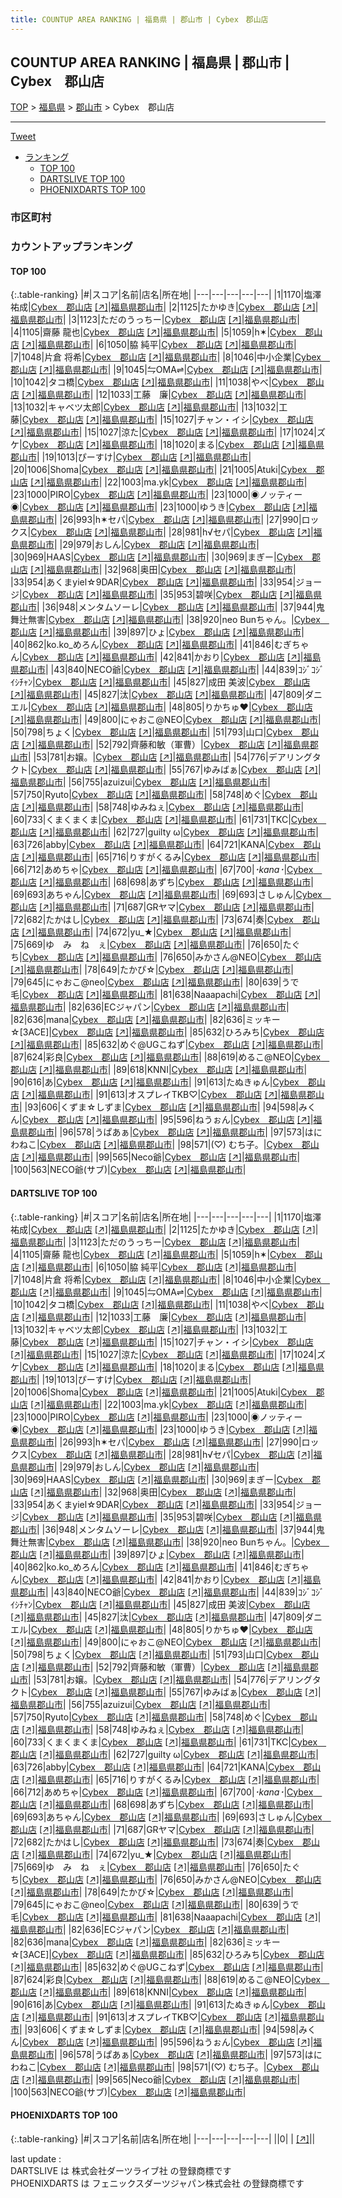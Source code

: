 ```yaml
---
title: COUNTUP AREA RANKING | 福島県 | 郡山市 | Cybex　郡山店
---
```

## COUNTUP AREA RANKING | 福島県 | 郡山市 | Cybex　郡山店

[TOP](/darts/rank/) > [福島県](/darts/rank/福島県/) > [郡山市](/darts/rank/福島県/郡山市/) > Cybex　郡山店

___

<a href="https://twitter.com/share?ref_src=twsrc%5Etfw" data-text="COUNTUP AREA RANKING | 福島県郡山市Cybex　郡山店" class="twitter-share-button" data-hashtags="DARTSLIVE,PHOENIXDARTS,darts,ダーツ" data-show-count="false">Tweet</a>

* [ランキング](#カウントアップランキング)
    * [TOP 100](#top-100)
    * [DARTSLIVE TOP 100](#dartslive-top-100)
    * [PHOENIXDARTS TOP 100](#phoenixdarts-top-100)

### 市区町村

<ul>

</ul>

### カウントアップランキング

#### TOP 100



{:.table-ranking}
|#|スコア|名前|店名|所在地|
|---|---|---|---|---|
|1|1170|<span class="rank-name-dl">塩澤 祐成</span>|<a href="/darts/rank/shops/a04d5d0caa6528dffec1ae84bb28bd87.html">Cybex　郡山店</a> <a href="https://search.dartslive.com/jp/shop/a04d5d0caa6528dffec1ae84bb28bd87">[↗]</a>|<a href="/darts/rank/福島県/郡山市">福島県郡山市</a>|
|2|1125|<span class="rank-name-dl">たかゆき</span>|<a href="/darts/rank/shops/a04d5d0caa6528dffec1ae84bb28bd87.html">Cybex　郡山店</a> <a href="https://search.dartslive.com/jp/shop/a04d5d0caa6528dffec1ae84bb28bd87">[↗]</a>|<a href="/darts/rank/福島県/郡山市">福島県郡山市</a>|
|3|1123|<span class="rank-name-dl">ただのうっちー</span>|<a href="/darts/rank/shops/a04d5d0caa6528dffec1ae84bb28bd87.html">Cybex　郡山店</a> <a href="https://search.dartslive.com/jp/shop/a04d5d0caa6528dffec1ae84bb28bd87">[↗]</a>|<a href="/darts/rank/福島県/郡山市">福島県郡山市</a>|
|4|1105|<span class="rank-name-dl">齋藤 龍也</span>|<a href="/darts/rank/shops/a04d5d0caa6528dffec1ae84bb28bd87.html">Cybex　郡山店</a> <a href="https://search.dartslive.com/jp/shop/a04d5d0caa6528dffec1ae84bb28bd87">[↗]</a>|<a href="/darts/rank/福島県/郡山市">福島県郡山市</a>|
|5|1059|<span class="rank-name-dl">h✶</span>|<a href="/darts/rank/shops/a04d5d0caa6528dffec1ae84bb28bd87.html">Cybex　郡山店</a> <a href="https://search.dartslive.com/jp/shop/a04d5d0caa6528dffec1ae84bb28bd87">[↗]</a>|<a href="/darts/rank/福島県/郡山市">福島県郡山市</a>|
|6|1050|<span class="rank-name-dl">脇 純平</span>|<a href="/darts/rank/shops/a04d5d0caa6528dffec1ae84bb28bd87.html">Cybex　郡山店</a> <a href="https://search.dartslive.com/jp/shop/a04d5d0caa6528dffec1ae84bb28bd87">[↗]</a>|<a href="/darts/rank/福島県/郡山市">福島県郡山市</a>|
|7|1048|<span class="rank-name-dl">片倉 将希</span>|<a href="/darts/rank/shops/a04d5d0caa6528dffec1ae84bb28bd87.html">Cybex　郡山店</a> <a href="https://search.dartslive.com/jp/shop/a04d5d0caa6528dffec1ae84bb28bd87">[↗]</a>|<a href="/darts/rank/福島県/郡山市">福島県郡山市</a>|
|8|1046|<span class="rank-name-dl">中小企業</span>|<a href="/darts/rank/shops/a04d5d0caa6528dffec1ae84bb28bd87.html">Cybex　郡山店</a> <a href="https://search.dartslive.com/jp/shop/a04d5d0caa6528dffec1ae84bb28bd87">[↗]</a>|<a href="/darts/rank/福島県/郡山市">福島県郡山市</a>|
|9|1045|<span class="rank-name-dl">⇋OMA⇌</span>|<a href="/darts/rank/shops/a04d5d0caa6528dffec1ae84bb28bd87.html">Cybex　郡山店</a> <a href="https://search.dartslive.com/jp/shop/a04d5d0caa6528dffec1ae84bb28bd87">[↗]</a>|<a href="/darts/rank/福島県/郡山市">福島県郡山市</a>|
|10|1042|<span class="rank-name-dl">タコ橋</span>|<a href="/darts/rank/shops/a04d5d0caa6528dffec1ae84bb28bd87.html">Cybex　郡山店</a> <a href="https://search.dartslive.com/jp/shop/a04d5d0caa6528dffec1ae84bb28bd87">[↗]</a>|<a href="/darts/rank/福島県/郡山市">福島県郡山市</a>|
|11|1038|<span class="rank-name-dl">やべ</span>|<a href="/darts/rank/shops/a04d5d0caa6528dffec1ae84bb28bd87.html">Cybex　郡山店</a> <a href="https://search.dartslive.com/jp/shop/a04d5d0caa6528dffec1ae84bb28bd87">[↗]</a>|<a href="/darts/rank/福島県/郡山市">福島県郡山市</a>|
|12|1033|<span class="rank-name-dl">工藤　廉</span>|<a href="/darts/rank/shops/a04d5d0caa6528dffec1ae84bb28bd87.html">Cybex　郡山店</a> <a href="https://search.dartslive.com/jp/shop/a04d5d0caa6528dffec1ae84bb28bd87">[↗]</a>|<a href="/darts/rank/福島県/郡山市">福島県郡山市</a>|
|13|1032|<span class="rank-name-dl">キャベツ太郎</span>|<a href="/darts/rank/shops/a04d5d0caa6528dffec1ae84bb28bd87.html">Cybex　郡山店</a> <a href="https://search.dartslive.com/jp/shop/a04d5d0caa6528dffec1ae84bb28bd87">[↗]</a>|<a href="/darts/rank/福島県/郡山市">福島県郡山市</a>|
|13|1032|<span class="rank-name-dl">工藤</span>|<a href="/darts/rank/shops/a04d5d0caa6528dffec1ae84bb28bd87.html">Cybex　郡山店</a> <a href="https://search.dartslive.com/jp/shop/a04d5d0caa6528dffec1ae84bb28bd87">[↗]</a>|<a href="/darts/rank/福島県/郡山市">福島県郡山市</a>|
|15|1027|<span class="rank-name-dl">チャン・イシ</span>|<a href="/darts/rank/shops/a04d5d0caa6528dffec1ae84bb28bd87.html">Cybex　郡山店</a> <a href="https://search.dartslive.com/jp/shop/a04d5d0caa6528dffec1ae84bb28bd87">[↗]</a>|<a href="/darts/rank/福島県/郡山市">福島県郡山市</a>|
|15|1027|<span class="rank-name-dl">涼た</span>|<a href="/darts/rank/shops/a04d5d0caa6528dffec1ae84bb28bd87.html">Cybex　郡山店</a> <a href="https://search.dartslive.com/jp/shop/a04d5d0caa6528dffec1ae84bb28bd87">[↗]</a>|<a href="/darts/rank/福島県/郡山市">福島県郡山市</a>|
|17|1024|<span class="rank-name-dl">ズケ</span>|<a href="/darts/rank/shops/a04d5d0caa6528dffec1ae84bb28bd87.html">Cybex　郡山店</a> <a href="https://search.dartslive.com/jp/shop/a04d5d0caa6528dffec1ae84bb28bd87">[↗]</a>|<a href="/darts/rank/福島県/郡山市">福島県郡山市</a>|
|18|1020|<span class="rank-name-dl">まる</span>|<a href="/darts/rank/shops/a04d5d0caa6528dffec1ae84bb28bd87.html">Cybex　郡山店</a> <a href="https://search.dartslive.com/jp/shop/a04d5d0caa6528dffec1ae84bb28bd87">[↗]</a>|<a href="/darts/rank/福島県/郡山市">福島県郡山市</a>|
|19|1013|<span class="rank-name-dl">ぴーすけ</span>|<a href="/darts/rank/shops/a04d5d0caa6528dffec1ae84bb28bd87.html">Cybex　郡山店</a> <a href="https://search.dartslive.com/jp/shop/a04d5d0caa6528dffec1ae84bb28bd87">[↗]</a>|<a href="/darts/rank/福島県/郡山市">福島県郡山市</a>|
|20|1006|<span class="rank-name-dl">Shoma</span>|<a href="/darts/rank/shops/a04d5d0caa6528dffec1ae84bb28bd87.html">Cybex　郡山店</a> <a href="https://search.dartslive.com/jp/shop/a04d5d0caa6528dffec1ae84bb28bd87">[↗]</a>|<a href="/darts/rank/福島県/郡山市">福島県郡山市</a>|
|21|1005|<span class="rank-name-dl">Atuki</span>|<a href="/darts/rank/shops/a04d5d0caa6528dffec1ae84bb28bd87.html">Cybex　郡山店</a> <a href="https://search.dartslive.com/jp/shop/a04d5d0caa6528dffec1ae84bb28bd87">[↗]</a>|<a href="/darts/rank/福島県/郡山市">福島県郡山市</a>|
|22|1003|<span class="rank-name-dl">ma.yk</span>|<a href="/darts/rank/shops/a04d5d0caa6528dffec1ae84bb28bd87.html">Cybex　郡山店</a> <a href="https://search.dartslive.com/jp/shop/a04d5d0caa6528dffec1ae84bb28bd87">[↗]</a>|<a href="/darts/rank/福島県/郡山市">福島県郡山市</a>|
|23|1000|<span class="rank-name-dl">PIRO</span>|<a href="/darts/rank/shops/a04d5d0caa6528dffec1ae84bb28bd87.html">Cybex　郡山店</a> <a href="https://search.dartslive.com/jp/shop/a04d5d0caa6528dffec1ae84bb28bd87">[↗]</a>|<a href="/darts/rank/福島県/郡山市">福島県郡山市</a>|
|23|1000|<span class="rank-name-dl">◉ノッティー ◉</span>|<a href="/darts/rank/shops/a04d5d0caa6528dffec1ae84bb28bd87.html">Cybex　郡山店</a> <a href="https://search.dartslive.com/jp/shop/a04d5d0caa6528dffec1ae84bb28bd87">[↗]</a>|<a href="/darts/rank/福島県/郡山市">福島県郡山市</a>|
|23|1000|<span class="rank-name-dl">ゆうき</span>|<a href="/darts/rank/shops/a04d5d0caa6528dffec1ae84bb28bd87.html">Cybex　郡山店</a> <a href="https://search.dartslive.com/jp/shop/a04d5d0caa6528dffec1ae84bb28bd87">[↗]</a>|<a href="/darts/rank/福島県/郡山市">福島県郡山市</a>|
|26|993|<span class="rank-name-dl">h✶セパ</span>|<a href="/darts/rank/shops/a04d5d0caa6528dffec1ae84bb28bd87.html">Cybex　郡山店</a> <a href="https://search.dartslive.com/jp/shop/a04d5d0caa6528dffec1ae84bb28bd87">[↗]</a>|<a href="/darts/rank/福島県/郡山市">福島県郡山市</a>|
|27|990|<span class="rank-name-dl">ロックス</span>|<a href="/darts/rank/shops/a04d5d0caa6528dffec1ae84bb28bd87.html">Cybex　郡山店</a> <a href="https://search.dartslive.com/jp/shop/a04d5d0caa6528dffec1ae84bb28bd87">[↗]</a>|<a href="/darts/rank/福島県/郡山市">福島県郡山市</a>|
|28|981|<span class="rank-name-dl">h√セパ</span>|<a href="/darts/rank/shops/a04d5d0caa6528dffec1ae84bb28bd87.html">Cybex　郡山店</a> <a href="https://search.dartslive.com/jp/shop/a04d5d0caa6528dffec1ae84bb28bd87">[↗]</a>|<a href="/darts/rank/福島県/郡山市">福島県郡山市</a>|
|29|979|<span class="rank-name-dl">おしん</span>|<a href="/darts/rank/shops/a04d5d0caa6528dffec1ae84bb28bd87.html">Cybex　郡山店</a> <a href="https://search.dartslive.com/jp/shop/a04d5d0caa6528dffec1ae84bb28bd87">[↗]</a>|<a href="/darts/rank/福島県/郡山市">福島県郡山市</a>|
|30|969|<span class="rank-name-dl">HAAS</span>|<a href="/darts/rank/shops/a04d5d0caa6528dffec1ae84bb28bd87.html">Cybex　郡山店</a> <a href="https://search.dartslive.com/jp/shop/a04d5d0caa6528dffec1ae84bb28bd87">[↗]</a>|<a href="/darts/rank/福島県/郡山市">福島県郡山市</a>|
|30|969|<span class="rank-name-dl">まぎー</span>|<a href="/darts/rank/shops/a04d5d0caa6528dffec1ae84bb28bd87.html">Cybex　郡山店</a> <a href="https://search.dartslive.com/jp/shop/a04d5d0caa6528dffec1ae84bb28bd87">[↗]</a>|<a href="/darts/rank/福島県/郡山市">福島県郡山市</a>|
|32|968|<span class="rank-name-dl">奥田</span>|<a href="/darts/rank/shops/a04d5d0caa6528dffec1ae84bb28bd87.html">Cybex　郡山店</a> <a href="https://search.dartslive.com/jp/shop/a04d5d0caa6528dffec1ae84bb28bd87">[↗]</a>|<a href="/darts/rank/福島県/郡山市">福島県郡山市</a>|
|33|954|<span class="rank-name-dl">あくまyiel☆9DAR</span>|<a href="/darts/rank/shops/a04d5d0caa6528dffec1ae84bb28bd87.html">Cybex　郡山店</a> <a href="https://search.dartslive.com/jp/shop/a04d5d0caa6528dffec1ae84bb28bd87">[↗]</a>|<a href="/darts/rank/福島県/郡山市">福島県郡山市</a>|
|33|954|<span class="rank-name-dl">ジョージ</span>|<a href="/darts/rank/shops/a04d5d0caa6528dffec1ae84bb28bd87.html">Cybex　郡山店</a> <a href="https://search.dartslive.com/jp/shop/a04d5d0caa6528dffec1ae84bb28bd87">[↗]</a>|<a href="/darts/rank/福島県/郡山市">福島県郡山市</a>|
|35|953|<span class="rank-name-dl">碧咲</span>|<a href="/darts/rank/shops/a04d5d0caa6528dffec1ae84bb28bd87.html">Cybex　郡山店</a> <a href="https://search.dartslive.com/jp/shop/a04d5d0caa6528dffec1ae84bb28bd87">[↗]</a>|<a href="/darts/rank/福島県/郡山市">福島県郡山市</a>|
|36|948|<span class="rank-name-dl">メンタムソーレ</span>|<a href="/darts/rank/shops/a04d5d0caa6528dffec1ae84bb28bd87.html">Cybex　郡山店</a> <a href="https://search.dartslive.com/jp/shop/a04d5d0caa6528dffec1ae84bb28bd87">[↗]</a>|<a href="/darts/rank/福島県/郡山市">福島県郡山市</a>|
|37|944|<span class="rank-name-dl">鬼舞辻無害</span>|<a href="/darts/rank/shops/a04d5d0caa6528dffec1ae84bb28bd87.html">Cybex　郡山店</a> <a href="https://search.dartslive.com/jp/shop/a04d5d0caa6528dffec1ae84bb28bd87">[↗]</a>|<a href="/darts/rank/福島県/郡山市">福島県郡山市</a>|
|38|920|<span class="rank-name-dl">neo Bunちゃん。</span>|<a href="/darts/rank/shops/a04d5d0caa6528dffec1ae84bb28bd87.html">Cybex　郡山店</a> <a href="https://search.dartslive.com/jp/shop/a04d5d0caa6528dffec1ae84bb28bd87">[↗]</a>|<a href="/darts/rank/福島県/郡山市">福島県郡山市</a>|
|39|897|<span class="rank-name-dl">ひょ</span>|<a href="/darts/rank/shops/a04d5d0caa6528dffec1ae84bb28bd87.html">Cybex　郡山店</a> <a href="https://search.dartslive.com/jp/shop/a04d5d0caa6528dffec1ae84bb28bd87">[↗]</a>|<a href="/darts/rank/福島県/郡山市">福島県郡山市</a>|
|40|862|<span class="rank-name-dl">ko.ko_めろん</span>|<a href="/darts/rank/shops/a04d5d0caa6528dffec1ae84bb28bd87.html">Cybex　郡山店</a> <a href="https://search.dartslive.com/jp/shop/a04d5d0caa6528dffec1ae84bb28bd87">[↗]</a>|<a href="/darts/rank/福島県/郡山市">福島県郡山市</a>|
|41|846|<span class="rank-name-dl">むぎちゃん</span>|<a href="/darts/rank/shops/a04d5d0caa6528dffec1ae84bb28bd87.html">Cybex　郡山店</a> <a href="https://search.dartslive.com/jp/shop/a04d5d0caa6528dffec1ae84bb28bd87">[↗]</a>|<a href="/darts/rank/福島県/郡山市">福島県郡山市</a>|
|42|841|<span class="rank-name-dl">かおり</span>|<a href="/darts/rank/shops/a04d5d0caa6528dffec1ae84bb28bd87.html">Cybex　郡山店</a> <a href="https://search.dartslive.com/jp/shop/a04d5d0caa6528dffec1ae84bb28bd87">[↗]</a>|<a href="/darts/rank/福島県/郡山市">福島県郡山市</a>|
|43|840|<span class="rank-name-dl">NECO爺</span>|<a href="/darts/rank/shops/a04d5d0caa6528dffec1ae84bb28bd87.html">Cybex　郡山店</a> <a href="https://search.dartslive.com/jp/shop/a04d5d0caa6528dffec1ae84bb28bd87">[↗]</a>|<a href="/darts/rank/福島県/郡山市">福島県郡山市</a>|
|44|839|<span class="rank-name-dl">ｺｼﾞｺｼﾞｲｼﾁｬﾝ</span>|<a href="/darts/rank/shops/a04d5d0caa6528dffec1ae84bb28bd87.html">Cybex　郡山店</a> <a href="https://search.dartslive.com/jp/shop/a04d5d0caa6528dffec1ae84bb28bd87">[↗]</a>|<a href="/darts/rank/福島県/郡山市">福島県郡山市</a>|
|45|827|<span class="rank-name-dl">成田 美波</span>|<a href="/darts/rank/shops/a04d5d0caa6528dffec1ae84bb28bd87.html">Cybex　郡山店</a> <a href="https://search.dartslive.com/jp/shop/a04d5d0caa6528dffec1ae84bb28bd87">[↗]</a>|<a href="/darts/rank/福島県/郡山市">福島県郡山市</a>|
|45|827|<span class="rank-name-dl">汰</span>|<a href="/darts/rank/shops/a04d5d0caa6528dffec1ae84bb28bd87.html">Cybex　郡山店</a> <a href="https://search.dartslive.com/jp/shop/a04d5d0caa6528dffec1ae84bb28bd87">[↗]</a>|<a href="/darts/rank/福島県/郡山市">福島県郡山市</a>|
|47|809|<span class="rank-name-dl">ダニエル</span>|<a href="/darts/rank/shops/a04d5d0caa6528dffec1ae84bb28bd87.html">Cybex　郡山店</a> <a href="https://search.dartslive.com/jp/shop/a04d5d0caa6528dffec1ae84bb28bd87">[↗]</a>|<a href="/darts/rank/福島県/郡山市">福島県郡山市</a>|
|48|805|<span class="rank-name-dl">りかちゅ❤︎</span>|<a href="/darts/rank/shops/a04d5d0caa6528dffec1ae84bb28bd87.html">Cybex　郡山店</a> <a href="https://search.dartslive.com/jp/shop/a04d5d0caa6528dffec1ae84bb28bd87">[↗]</a>|<a href="/darts/rank/福島県/郡山市">福島県郡山市</a>|
|49|800|<span class="rank-name-dl">にゃおこ@NEO</span>|<a href="/darts/rank/shops/a04d5d0caa6528dffec1ae84bb28bd87.html">Cybex　郡山店</a> <a href="https://search.dartslive.com/jp/shop/a04d5d0caa6528dffec1ae84bb28bd87">[↗]</a>|<a href="/darts/rank/福島県/郡山市">福島県郡山市</a>|
|50|798|<span class="rank-name-dl">ちょく</span>|<a href="/darts/rank/shops/a04d5d0caa6528dffec1ae84bb28bd87.html">Cybex　郡山店</a> <a href="https://search.dartslive.com/jp/shop/a04d5d0caa6528dffec1ae84bb28bd87">[↗]</a>|<a href="/darts/rank/福島県/郡山市">福島県郡山市</a>|
|51|793|<span class="rank-name-dl">山口</span>|<a href="/darts/rank/shops/a04d5d0caa6528dffec1ae84bb28bd87.html">Cybex　郡山店</a> <a href="https://search.dartslive.com/jp/shop/a04d5d0caa6528dffec1ae84bb28bd87">[↗]</a>|<a href="/darts/rank/福島県/郡山市">福島県郡山市</a>|
|52|792|<span class="rank-name-dl">齊藤和敏（軍曹）</span>|<a href="/darts/rank/shops/a04d5d0caa6528dffec1ae84bb28bd87.html">Cybex　郡山店</a> <a href="https://search.dartslive.com/jp/shop/a04d5d0caa6528dffec1ae84bb28bd87">[↗]</a>|<a href="/darts/rank/福島県/郡山市">福島県郡山市</a>|
|53|781|<span class="rank-name-dl">お嬢。</span>|<a href="/darts/rank/shops/a04d5d0caa6528dffec1ae84bb28bd87.html">Cybex　郡山店</a> <a href="https://search.dartslive.com/jp/shop/a04d5d0caa6528dffec1ae84bb28bd87">[↗]</a>|<a href="/darts/rank/福島県/郡山市">福島県郡山市</a>|
|54|776|<span class="rank-name-dl">デアリングタクト</span>|<a href="/darts/rank/shops/a04d5d0caa6528dffec1ae84bb28bd87.html">Cybex　郡山店</a> <a href="https://search.dartslive.com/jp/shop/a04d5d0caa6528dffec1ae84bb28bd87">[↗]</a>|<a href="/darts/rank/福島県/郡山市">福島県郡山市</a>|
|55|767|<span class="rank-name-dl">ゆみばぁ</span>|<a href="/darts/rank/shops/a04d5d0caa6528dffec1ae84bb28bd87.html">Cybex　郡山店</a> <a href="https://search.dartslive.com/jp/shop/a04d5d0caa6528dffec1ae84bb28bd87">[↗]</a>|<a href="/darts/rank/福島県/郡山市">福島県郡山市</a>|
|56|755|<span class="rank-name-dl">azuizui</span>|<a href="/darts/rank/shops/a04d5d0caa6528dffec1ae84bb28bd87.html">Cybex　郡山店</a> <a href="https://search.dartslive.com/jp/shop/a04d5d0caa6528dffec1ae84bb28bd87">[↗]</a>|<a href="/darts/rank/福島県/郡山市">福島県郡山市</a>|
|57|750|<span class="rank-name-dl">Ryuto</span>|<a href="/darts/rank/shops/a04d5d0caa6528dffec1ae84bb28bd87.html">Cybex　郡山店</a> <a href="https://search.dartslive.com/jp/shop/a04d5d0caa6528dffec1ae84bb28bd87">[↗]</a>|<a href="/darts/rank/福島県/郡山市">福島県郡山市</a>|
|58|748|<span class="rank-name-dl">めぐ</span>|<a href="/darts/rank/shops/a04d5d0caa6528dffec1ae84bb28bd87.html">Cybex　郡山店</a> <a href="https://search.dartslive.com/jp/shop/a04d5d0caa6528dffec1ae84bb28bd87">[↗]</a>|<a href="/darts/rank/福島県/郡山市">福島県郡山市</a>|
|58|748|<span class="rank-name-dl">ゆみねぇ</span>|<a href="/darts/rank/shops/a04d5d0caa6528dffec1ae84bb28bd87.html">Cybex　郡山店</a> <a href="https://search.dartslive.com/jp/shop/a04d5d0caa6528dffec1ae84bb28bd87">[↗]</a>|<a href="/darts/rank/福島県/郡山市">福島県郡山市</a>|
|60|733|<span class="rank-name-dl">くまくまくま</span>|<a href="/darts/rank/shops/a04d5d0caa6528dffec1ae84bb28bd87.html">Cybex　郡山店</a> <a href="https://search.dartslive.com/jp/shop/a04d5d0caa6528dffec1ae84bb28bd87">[↗]</a>|<a href="/darts/rank/福島県/郡山市">福島県郡山市</a>|
|61|731|<span class="rank-name-dl">TKC</span>|<a href="/darts/rank/shops/a04d5d0caa6528dffec1ae84bb28bd87.html">Cybex　郡山店</a> <a href="https://search.dartslive.com/jp/shop/a04d5d0caa6528dffec1ae84bb28bd87">[↗]</a>|<a href="/darts/rank/福島県/郡山市">福島県郡山市</a>|
|62|727|<span class="rank-name-dl">guilty ω</span>|<a href="/darts/rank/shops/a04d5d0caa6528dffec1ae84bb28bd87.html">Cybex　郡山店</a> <a href="https://search.dartslive.com/jp/shop/a04d5d0caa6528dffec1ae84bb28bd87">[↗]</a>|<a href="/darts/rank/福島県/郡山市">福島県郡山市</a>|
|63|726|<span class="rank-name-dl">abby</span>|<a href="/darts/rank/shops/a04d5d0caa6528dffec1ae84bb28bd87.html">Cybex　郡山店</a> <a href="https://search.dartslive.com/jp/shop/a04d5d0caa6528dffec1ae84bb28bd87">[↗]</a>|<a href="/darts/rank/福島県/郡山市">福島県郡山市</a>|
|64|721|<span class="rank-name-dl">KANA</span>|<a href="/darts/rank/shops/a04d5d0caa6528dffec1ae84bb28bd87.html">Cybex　郡山店</a> <a href="https://search.dartslive.com/jp/shop/a04d5d0caa6528dffec1ae84bb28bd87">[↗]</a>|<a href="/darts/rank/福島県/郡山市">福島県郡山市</a>|
|65|716|<span class="rank-name-dl">りすがくるみ</span>|<a href="/darts/rank/shops/a04d5d0caa6528dffec1ae84bb28bd87.html">Cybex　郡山店</a> <a href="https://search.dartslive.com/jp/shop/a04d5d0caa6528dffec1ae84bb28bd87">[↗]</a>|<a href="/darts/rank/福島県/郡山市">福島県郡山市</a>|
|66|712|<span class="rank-name-dl">あめちゃ</span>|<a href="/darts/rank/shops/a04d5d0caa6528dffec1ae84bb28bd87.html">Cybex　郡山店</a> <a href="https://search.dartslive.com/jp/shop/a04d5d0caa6528dffec1ae84bb28bd87">[↗]</a>|<a href="/darts/rank/福島県/郡山市">福島県郡山市</a>|
|67|700|<span class="rank-name-dl">*･kana･*</span>|<a href="/darts/rank/shops/a04d5d0caa6528dffec1ae84bb28bd87.html">Cybex　郡山店</a> <a href="https://search.dartslive.com/jp/shop/a04d5d0caa6528dffec1ae84bb28bd87">[↗]</a>|<a href="/darts/rank/福島県/郡山市">福島県郡山市</a>|
|68|698|<span class="rank-name-dl">あずち</span>|<a href="/darts/rank/shops/a04d5d0caa6528dffec1ae84bb28bd87.html">Cybex　郡山店</a> <a href="https://search.dartslive.com/jp/shop/a04d5d0caa6528dffec1ae84bb28bd87">[↗]</a>|<a href="/darts/rank/福島県/郡山市">福島県郡山市</a>|
|69|693|<span class="rank-name-dl">あちゃん</span>|<a href="/darts/rank/shops/a04d5d0caa6528dffec1ae84bb28bd87.html">Cybex　郡山店</a> <a href="https://search.dartslive.com/jp/shop/a04d5d0caa6528dffec1ae84bb28bd87">[↗]</a>|<a href="/darts/rank/福島県/郡山市">福島県郡山市</a>|
|69|693|<span class="rank-name-dl">さしゅん</span>|<a href="/darts/rank/shops/a04d5d0caa6528dffec1ae84bb28bd87.html">Cybex　郡山店</a> <a href="https://search.dartslive.com/jp/shop/a04d5d0caa6528dffec1ae84bb28bd87">[↗]</a>|<a href="/darts/rank/福島県/郡山市">福島県郡山市</a>|
|71|687|<span class="rank-name-dl">GRヤマ</span>|<a href="/darts/rank/shops/a04d5d0caa6528dffec1ae84bb28bd87.html">Cybex　郡山店</a> <a href="https://search.dartslive.com/jp/shop/a04d5d0caa6528dffec1ae84bb28bd87">[↗]</a>|<a href="/darts/rank/福島県/郡山市">福島県郡山市</a>|
|72|682|<span class="rank-name-dl">たかはし</span>|<a href="/darts/rank/shops/a04d5d0caa6528dffec1ae84bb28bd87.html">Cybex　郡山店</a> <a href="https://search.dartslive.com/jp/shop/a04d5d0caa6528dffec1ae84bb28bd87">[↗]</a>|<a href="/darts/rank/福島県/郡山市">福島県郡山市</a>|
|73|674|<span class="rank-name-dl">奏</span>|<a href="/darts/rank/shops/a04d5d0caa6528dffec1ae84bb28bd87.html">Cybex　郡山店</a> <a href="https://search.dartslive.com/jp/shop/a04d5d0caa6528dffec1ae84bb28bd87">[↗]</a>|<a href="/darts/rank/福島県/郡山市">福島県郡山市</a>|
|74|672|<span class="rank-name-dl">yu_★</span>|<a href="/darts/rank/shops/a04d5d0caa6528dffec1ae84bb28bd87.html">Cybex　郡山店</a> <a href="https://search.dartslive.com/jp/shop/a04d5d0caa6528dffec1ae84bb28bd87">[↗]</a>|<a href="/darts/rank/福島県/郡山市">福島県郡山市</a>|
|75|669|<span class="rank-name-dl">ゆ　み　ね　ぇ</span>|<a href="/darts/rank/shops/a04d5d0caa6528dffec1ae84bb28bd87.html">Cybex　郡山店</a> <a href="https://search.dartslive.com/jp/shop/a04d5d0caa6528dffec1ae84bb28bd87">[↗]</a>|<a href="/darts/rank/福島県/郡山市">福島県郡山市</a>|
|76|650|<span class="rank-name-dl">たぐち</span>|<a href="/darts/rank/shops/a04d5d0caa6528dffec1ae84bb28bd87.html">Cybex　郡山店</a> <a href="https://search.dartslive.com/jp/shop/a04d5d0caa6528dffec1ae84bb28bd87">[↗]</a>|<a href="/darts/rank/福島県/郡山市">福島県郡山市</a>|
|76|650|<span class="rank-name-dl">みかさん@NEO</span>|<a href="/darts/rank/shops/a04d5d0caa6528dffec1ae84bb28bd87.html">Cybex　郡山店</a> <a href="https://search.dartslive.com/jp/shop/a04d5d0caa6528dffec1ae84bb28bd87">[↗]</a>|<a href="/darts/rank/福島県/郡山市">福島県郡山市</a>|
|78|649|<span class="rank-name-dl">たかぴ☆</span>|<a href="/darts/rank/shops/a04d5d0caa6528dffec1ae84bb28bd87.html">Cybex　郡山店</a> <a href="https://search.dartslive.com/jp/shop/a04d5d0caa6528dffec1ae84bb28bd87">[↗]</a>|<a href="/darts/rank/福島県/郡山市">福島県郡山市</a>|
|79|645|<span class="rank-name-dl">にゃおこ@neo</span>|<a href="/darts/rank/shops/a04d5d0caa6528dffec1ae84bb28bd87.html">Cybex　郡山店</a> <a href="https://search.dartslive.com/jp/shop/a04d5d0caa6528dffec1ae84bb28bd87">[↗]</a>|<a href="/darts/rank/福島県/郡山市">福島県郡山市</a>|
|80|639|<span class="rank-name-dl">うで毛</span>|<a href="/darts/rank/shops/a04d5d0caa6528dffec1ae84bb28bd87.html">Cybex　郡山店</a> <a href="https://search.dartslive.com/jp/shop/a04d5d0caa6528dffec1ae84bb28bd87">[↗]</a>|<a href="/darts/rank/福島県/郡山市">福島県郡山市</a>|
|81|638|<span class="rank-name-dl">Naaapachi</span>|<a href="/darts/rank/shops/a04d5d0caa6528dffec1ae84bb28bd87.html">Cybex　郡山店</a> <a href="https://search.dartslive.com/jp/shop/a04d5d0caa6528dffec1ae84bb28bd87">[↗]</a>|<a href="/darts/rank/福島県/郡山市">福島県郡山市</a>|
|82|636|<span class="rank-name-dl">ECジャパン</span>|<a href="/darts/rank/shops/a04d5d0caa6528dffec1ae84bb28bd87.html">Cybex　郡山店</a> <a href="https://search.dartslive.com/jp/shop/a04d5d0caa6528dffec1ae84bb28bd87">[↗]</a>|<a href="/darts/rank/福島県/郡山市">福島県郡山市</a>|
|82|636|<span class="rank-name-dl">mana</span>|<a href="/darts/rank/shops/a04d5d0caa6528dffec1ae84bb28bd87.html">Cybex　郡山店</a> <a href="https://search.dartslive.com/jp/shop/a04d5d0caa6528dffec1ae84bb28bd87">[↗]</a>|<a href="/darts/rank/福島県/郡山市">福島県郡山市</a>|
|82|636|<span class="rank-name-dl">ミッキー☆[3ACE]</span>|<a href="/darts/rank/shops/a04d5d0caa6528dffec1ae84bb28bd87.html">Cybex　郡山店</a> <a href="https://search.dartslive.com/jp/shop/a04d5d0caa6528dffec1ae84bb28bd87">[↗]</a>|<a href="/darts/rank/福島県/郡山市">福島県郡山市</a>|
|85|632|<span class="rank-name-dl">ひろみち</span>|<a href="/darts/rank/shops/a04d5d0caa6528dffec1ae84bb28bd87.html">Cybex　郡山店</a> <a href="https://search.dartslive.com/jp/shop/a04d5d0caa6528dffec1ae84bb28bd87">[↗]</a>|<a href="/darts/rank/福島県/郡山市">福島県郡山市</a>|
|85|632|<span class="rank-name-dl">めぐ@UGこねず</span>|<a href="/darts/rank/shops/a04d5d0caa6528dffec1ae84bb28bd87.html">Cybex　郡山店</a> <a href="https://search.dartslive.com/jp/shop/a04d5d0caa6528dffec1ae84bb28bd87">[↗]</a>|<a href="/darts/rank/福島県/郡山市">福島県郡山市</a>|
|87|624|<span class="rank-name-dl">彩良</span>|<a href="/darts/rank/shops/a04d5d0caa6528dffec1ae84bb28bd87.html">Cybex　郡山店</a> <a href="https://search.dartslive.com/jp/shop/a04d5d0caa6528dffec1ae84bb28bd87">[↗]</a>|<a href="/darts/rank/福島県/郡山市">福島県郡山市</a>|
|88|619|<span class="rank-name-dl">めるこ@NEO</span>|<a href="/darts/rank/shops/a04d5d0caa6528dffec1ae84bb28bd87.html">Cybex　郡山店</a> <a href="https://search.dartslive.com/jp/shop/a04d5d0caa6528dffec1ae84bb28bd87">[↗]</a>|<a href="/darts/rank/福島県/郡山市">福島県郡山市</a>|
|89|618|<span class="rank-name-dl">KNNI</span>|<a href="/darts/rank/shops/a04d5d0caa6528dffec1ae84bb28bd87.html">Cybex　郡山店</a> <a href="https://search.dartslive.com/jp/shop/a04d5d0caa6528dffec1ae84bb28bd87">[↗]</a>|<a href="/darts/rank/福島県/郡山市">福島県郡山市</a>|
|90|616|<span class="rank-name-dl">あ</span>|<a href="/darts/rank/shops/a04d5d0caa6528dffec1ae84bb28bd87.html">Cybex　郡山店</a> <a href="https://search.dartslive.com/jp/shop/a04d5d0caa6528dffec1ae84bb28bd87">[↗]</a>|<a href="/darts/rank/福島県/郡山市">福島県郡山市</a>|
|91|613|<span class="rank-name-dl">たぬきゅん</span>|<a href="/darts/rank/shops/a04d5d0caa6528dffec1ae84bb28bd87.html">Cybex　郡山店</a> <a href="https://search.dartslive.com/jp/shop/a04d5d0caa6528dffec1ae84bb28bd87">[↗]</a>|<a href="/darts/rank/福島県/郡山市">福島県郡山市</a>|
|91|613|<span class="rank-name-dl">オスプレイTKB♡</span>|<a href="/darts/rank/shops/a04d5d0caa6528dffec1ae84bb28bd87.html">Cybex　郡山店</a> <a href="https://search.dartslive.com/jp/shop/a04d5d0caa6528dffec1ae84bb28bd87">[↗]</a>|<a href="/darts/rank/福島県/郡山市">福島県郡山市</a>|
|93|606|<span class="rank-name-dl">くずま☆しずま</span>|<a href="/darts/rank/shops/a04d5d0caa6528dffec1ae84bb28bd87.html">Cybex　郡山店</a> <a href="https://search.dartslive.com/jp/shop/a04d5d0caa6528dffec1ae84bb28bd87">[↗]</a>|<a href="/darts/rank/福島県/郡山市">福島県郡山市</a>|
|94|598|<span class="rank-name-dl">みくん</span>|<a href="/darts/rank/shops/a04d5d0caa6528dffec1ae84bb28bd87.html">Cybex　郡山店</a> <a href="https://search.dartslive.com/jp/shop/a04d5d0caa6528dffec1ae84bb28bd87">[↗]</a>|<a href="/darts/rank/福島県/郡山市">福島県郡山市</a>|
|95|596|<span class="rank-name-dl">ねうぉん</span>|<a href="/darts/rank/shops/a04d5d0caa6528dffec1ae84bb28bd87.html">Cybex　郡山店</a> <a href="https://search.dartslive.com/jp/shop/a04d5d0caa6528dffec1ae84bb28bd87">[↗]</a>|<a href="/darts/rank/福島県/郡山市">福島県郡山市</a>|
|96|578|<span class="rank-name-dl">うぱあぁ</span>|<a href="/darts/rank/shops/a04d5d0caa6528dffec1ae84bb28bd87.html">Cybex　郡山店</a> <a href="https://search.dartslive.com/jp/shop/a04d5d0caa6528dffec1ae84bb28bd87">[↗]</a>|<a href="/darts/rank/福島県/郡山市">福島県郡山市</a>|
|97|573|<span class="rank-name-dl">はにわねこ</span>|<a href="/darts/rank/shops/a04d5d0caa6528dffec1ae84bb28bd87.html">Cybex　郡山店</a> <a href="https://search.dartslive.com/jp/shop/a04d5d0caa6528dffec1ae84bb28bd87">[↗]</a>|<a href="/darts/rank/福島県/郡山市">福島県郡山市</a>|
|98|571|<span class="rank-name-dl">(♡) むち子。</span>|<a href="/darts/rank/shops/a04d5d0caa6528dffec1ae84bb28bd87.html">Cybex　郡山店</a> <a href="https://search.dartslive.com/jp/shop/a04d5d0caa6528dffec1ae84bb28bd87">[↗]</a>|<a href="/darts/rank/福島県/郡山市">福島県郡山市</a>|
|99|565|<span class="rank-name-dl">Neco爺</span>|<a href="/darts/rank/shops/a04d5d0caa6528dffec1ae84bb28bd87.html">Cybex　郡山店</a> <a href="https://search.dartslive.com/jp/shop/a04d5d0caa6528dffec1ae84bb28bd87">[↗]</a>|<a href="/darts/rank/福島県/郡山市">福島県郡山市</a>|
|100|563|<span class="rank-name-dl">NECO爺(サブ)</span>|<a href="/darts/rank/shops/a04d5d0caa6528dffec1ae84bb28bd87.html">Cybex　郡山店</a> <a href="https://search.dartslive.com/jp/shop/a04d5d0caa6528dffec1ae84bb28bd87">[↗]</a>|<a href="/darts/rank/福島県/郡山市">福島県郡山市</a>|


#### DARTSLIVE TOP 100



{:.table-ranking}
|#|スコア|名前|店名|所在地|
|---|---|---|---|---|
|1|1170|<span class="rank-name-dl">塩澤 祐成</span>|<a href="/darts/rank/shops/a04d5d0caa6528dffec1ae84bb28bd87.html">Cybex　郡山店</a> <a href="https://search.dartslive.com/jp/shop/a04d5d0caa6528dffec1ae84bb28bd87">[↗]</a>|<a href="/darts/rank/福島県/郡山市">福島県郡山市</a>|
|2|1125|<span class="rank-name-dl">たかゆき</span>|<a href="/darts/rank/shops/a04d5d0caa6528dffec1ae84bb28bd87.html">Cybex　郡山店</a> <a href="https://search.dartslive.com/jp/shop/a04d5d0caa6528dffec1ae84bb28bd87">[↗]</a>|<a href="/darts/rank/福島県/郡山市">福島県郡山市</a>|
|3|1123|<span class="rank-name-dl">ただのうっちー</span>|<a href="/darts/rank/shops/a04d5d0caa6528dffec1ae84bb28bd87.html">Cybex　郡山店</a> <a href="https://search.dartslive.com/jp/shop/a04d5d0caa6528dffec1ae84bb28bd87">[↗]</a>|<a href="/darts/rank/福島県/郡山市">福島県郡山市</a>|
|4|1105|<span class="rank-name-dl">齋藤 龍也</span>|<a href="/darts/rank/shops/a04d5d0caa6528dffec1ae84bb28bd87.html">Cybex　郡山店</a> <a href="https://search.dartslive.com/jp/shop/a04d5d0caa6528dffec1ae84bb28bd87">[↗]</a>|<a href="/darts/rank/福島県/郡山市">福島県郡山市</a>|
|5|1059|<span class="rank-name-dl">h✶</span>|<a href="/darts/rank/shops/a04d5d0caa6528dffec1ae84bb28bd87.html">Cybex　郡山店</a> <a href="https://search.dartslive.com/jp/shop/a04d5d0caa6528dffec1ae84bb28bd87">[↗]</a>|<a href="/darts/rank/福島県/郡山市">福島県郡山市</a>|
|6|1050|<span class="rank-name-dl">脇 純平</span>|<a href="/darts/rank/shops/a04d5d0caa6528dffec1ae84bb28bd87.html">Cybex　郡山店</a> <a href="https://search.dartslive.com/jp/shop/a04d5d0caa6528dffec1ae84bb28bd87">[↗]</a>|<a href="/darts/rank/福島県/郡山市">福島県郡山市</a>|
|7|1048|<span class="rank-name-dl">片倉 将希</span>|<a href="/darts/rank/shops/a04d5d0caa6528dffec1ae84bb28bd87.html">Cybex　郡山店</a> <a href="https://search.dartslive.com/jp/shop/a04d5d0caa6528dffec1ae84bb28bd87">[↗]</a>|<a href="/darts/rank/福島県/郡山市">福島県郡山市</a>|
|8|1046|<span class="rank-name-dl">中小企業</span>|<a href="/darts/rank/shops/a04d5d0caa6528dffec1ae84bb28bd87.html">Cybex　郡山店</a> <a href="https://search.dartslive.com/jp/shop/a04d5d0caa6528dffec1ae84bb28bd87">[↗]</a>|<a href="/darts/rank/福島県/郡山市">福島県郡山市</a>|
|9|1045|<span class="rank-name-dl">⇋OMA⇌</span>|<a href="/darts/rank/shops/a04d5d0caa6528dffec1ae84bb28bd87.html">Cybex　郡山店</a> <a href="https://search.dartslive.com/jp/shop/a04d5d0caa6528dffec1ae84bb28bd87">[↗]</a>|<a href="/darts/rank/福島県/郡山市">福島県郡山市</a>|
|10|1042|<span class="rank-name-dl">タコ橋</span>|<a href="/darts/rank/shops/a04d5d0caa6528dffec1ae84bb28bd87.html">Cybex　郡山店</a> <a href="https://search.dartslive.com/jp/shop/a04d5d0caa6528dffec1ae84bb28bd87">[↗]</a>|<a href="/darts/rank/福島県/郡山市">福島県郡山市</a>|
|11|1038|<span class="rank-name-dl">やべ</span>|<a href="/darts/rank/shops/a04d5d0caa6528dffec1ae84bb28bd87.html">Cybex　郡山店</a> <a href="https://search.dartslive.com/jp/shop/a04d5d0caa6528dffec1ae84bb28bd87">[↗]</a>|<a href="/darts/rank/福島県/郡山市">福島県郡山市</a>|
|12|1033|<span class="rank-name-dl">工藤　廉</span>|<a href="/darts/rank/shops/a04d5d0caa6528dffec1ae84bb28bd87.html">Cybex　郡山店</a> <a href="https://search.dartslive.com/jp/shop/a04d5d0caa6528dffec1ae84bb28bd87">[↗]</a>|<a href="/darts/rank/福島県/郡山市">福島県郡山市</a>|
|13|1032|<span class="rank-name-dl">キャベツ太郎</span>|<a href="/darts/rank/shops/a04d5d0caa6528dffec1ae84bb28bd87.html">Cybex　郡山店</a> <a href="https://search.dartslive.com/jp/shop/a04d5d0caa6528dffec1ae84bb28bd87">[↗]</a>|<a href="/darts/rank/福島県/郡山市">福島県郡山市</a>|
|13|1032|<span class="rank-name-dl">工藤</span>|<a href="/darts/rank/shops/a04d5d0caa6528dffec1ae84bb28bd87.html">Cybex　郡山店</a> <a href="https://search.dartslive.com/jp/shop/a04d5d0caa6528dffec1ae84bb28bd87">[↗]</a>|<a href="/darts/rank/福島県/郡山市">福島県郡山市</a>|
|15|1027|<span class="rank-name-dl">チャン・イシ</span>|<a href="/darts/rank/shops/a04d5d0caa6528dffec1ae84bb28bd87.html">Cybex　郡山店</a> <a href="https://search.dartslive.com/jp/shop/a04d5d0caa6528dffec1ae84bb28bd87">[↗]</a>|<a href="/darts/rank/福島県/郡山市">福島県郡山市</a>|
|15|1027|<span class="rank-name-dl">涼た</span>|<a href="/darts/rank/shops/a04d5d0caa6528dffec1ae84bb28bd87.html">Cybex　郡山店</a> <a href="https://search.dartslive.com/jp/shop/a04d5d0caa6528dffec1ae84bb28bd87">[↗]</a>|<a href="/darts/rank/福島県/郡山市">福島県郡山市</a>|
|17|1024|<span class="rank-name-dl">ズケ</span>|<a href="/darts/rank/shops/a04d5d0caa6528dffec1ae84bb28bd87.html">Cybex　郡山店</a> <a href="https://search.dartslive.com/jp/shop/a04d5d0caa6528dffec1ae84bb28bd87">[↗]</a>|<a href="/darts/rank/福島県/郡山市">福島県郡山市</a>|
|18|1020|<span class="rank-name-dl">まる</span>|<a href="/darts/rank/shops/a04d5d0caa6528dffec1ae84bb28bd87.html">Cybex　郡山店</a> <a href="https://search.dartslive.com/jp/shop/a04d5d0caa6528dffec1ae84bb28bd87">[↗]</a>|<a href="/darts/rank/福島県/郡山市">福島県郡山市</a>|
|19|1013|<span class="rank-name-dl">ぴーすけ</span>|<a href="/darts/rank/shops/a04d5d0caa6528dffec1ae84bb28bd87.html">Cybex　郡山店</a> <a href="https://search.dartslive.com/jp/shop/a04d5d0caa6528dffec1ae84bb28bd87">[↗]</a>|<a href="/darts/rank/福島県/郡山市">福島県郡山市</a>|
|20|1006|<span class="rank-name-dl">Shoma</span>|<a href="/darts/rank/shops/a04d5d0caa6528dffec1ae84bb28bd87.html">Cybex　郡山店</a> <a href="https://search.dartslive.com/jp/shop/a04d5d0caa6528dffec1ae84bb28bd87">[↗]</a>|<a href="/darts/rank/福島県/郡山市">福島県郡山市</a>|
|21|1005|<span class="rank-name-dl">Atuki</span>|<a href="/darts/rank/shops/a04d5d0caa6528dffec1ae84bb28bd87.html">Cybex　郡山店</a> <a href="https://search.dartslive.com/jp/shop/a04d5d0caa6528dffec1ae84bb28bd87">[↗]</a>|<a href="/darts/rank/福島県/郡山市">福島県郡山市</a>|
|22|1003|<span class="rank-name-dl">ma.yk</span>|<a href="/darts/rank/shops/a04d5d0caa6528dffec1ae84bb28bd87.html">Cybex　郡山店</a> <a href="https://search.dartslive.com/jp/shop/a04d5d0caa6528dffec1ae84bb28bd87">[↗]</a>|<a href="/darts/rank/福島県/郡山市">福島県郡山市</a>|
|23|1000|<span class="rank-name-dl">PIRO</span>|<a href="/darts/rank/shops/a04d5d0caa6528dffec1ae84bb28bd87.html">Cybex　郡山店</a> <a href="https://search.dartslive.com/jp/shop/a04d5d0caa6528dffec1ae84bb28bd87">[↗]</a>|<a href="/darts/rank/福島県/郡山市">福島県郡山市</a>|
|23|1000|<span class="rank-name-dl">◉ノッティー ◉</span>|<a href="/darts/rank/shops/a04d5d0caa6528dffec1ae84bb28bd87.html">Cybex　郡山店</a> <a href="https://search.dartslive.com/jp/shop/a04d5d0caa6528dffec1ae84bb28bd87">[↗]</a>|<a href="/darts/rank/福島県/郡山市">福島県郡山市</a>|
|23|1000|<span class="rank-name-dl">ゆうき</span>|<a href="/darts/rank/shops/a04d5d0caa6528dffec1ae84bb28bd87.html">Cybex　郡山店</a> <a href="https://search.dartslive.com/jp/shop/a04d5d0caa6528dffec1ae84bb28bd87">[↗]</a>|<a href="/darts/rank/福島県/郡山市">福島県郡山市</a>|
|26|993|<span class="rank-name-dl">h✶セパ</span>|<a href="/darts/rank/shops/a04d5d0caa6528dffec1ae84bb28bd87.html">Cybex　郡山店</a> <a href="https://search.dartslive.com/jp/shop/a04d5d0caa6528dffec1ae84bb28bd87">[↗]</a>|<a href="/darts/rank/福島県/郡山市">福島県郡山市</a>|
|27|990|<span class="rank-name-dl">ロックス</span>|<a href="/darts/rank/shops/a04d5d0caa6528dffec1ae84bb28bd87.html">Cybex　郡山店</a> <a href="https://search.dartslive.com/jp/shop/a04d5d0caa6528dffec1ae84bb28bd87">[↗]</a>|<a href="/darts/rank/福島県/郡山市">福島県郡山市</a>|
|28|981|<span class="rank-name-dl">h√セパ</span>|<a href="/darts/rank/shops/a04d5d0caa6528dffec1ae84bb28bd87.html">Cybex　郡山店</a> <a href="https://search.dartslive.com/jp/shop/a04d5d0caa6528dffec1ae84bb28bd87">[↗]</a>|<a href="/darts/rank/福島県/郡山市">福島県郡山市</a>|
|29|979|<span class="rank-name-dl">おしん</span>|<a href="/darts/rank/shops/a04d5d0caa6528dffec1ae84bb28bd87.html">Cybex　郡山店</a> <a href="https://search.dartslive.com/jp/shop/a04d5d0caa6528dffec1ae84bb28bd87">[↗]</a>|<a href="/darts/rank/福島県/郡山市">福島県郡山市</a>|
|30|969|<span class="rank-name-dl">HAAS</span>|<a href="/darts/rank/shops/a04d5d0caa6528dffec1ae84bb28bd87.html">Cybex　郡山店</a> <a href="https://search.dartslive.com/jp/shop/a04d5d0caa6528dffec1ae84bb28bd87">[↗]</a>|<a href="/darts/rank/福島県/郡山市">福島県郡山市</a>|
|30|969|<span class="rank-name-dl">まぎー</span>|<a href="/darts/rank/shops/a04d5d0caa6528dffec1ae84bb28bd87.html">Cybex　郡山店</a> <a href="https://search.dartslive.com/jp/shop/a04d5d0caa6528dffec1ae84bb28bd87">[↗]</a>|<a href="/darts/rank/福島県/郡山市">福島県郡山市</a>|
|32|968|<span class="rank-name-dl">奥田</span>|<a href="/darts/rank/shops/a04d5d0caa6528dffec1ae84bb28bd87.html">Cybex　郡山店</a> <a href="https://search.dartslive.com/jp/shop/a04d5d0caa6528dffec1ae84bb28bd87">[↗]</a>|<a href="/darts/rank/福島県/郡山市">福島県郡山市</a>|
|33|954|<span class="rank-name-dl">あくまyiel☆9DAR</span>|<a href="/darts/rank/shops/a04d5d0caa6528dffec1ae84bb28bd87.html">Cybex　郡山店</a> <a href="https://search.dartslive.com/jp/shop/a04d5d0caa6528dffec1ae84bb28bd87">[↗]</a>|<a href="/darts/rank/福島県/郡山市">福島県郡山市</a>|
|33|954|<span class="rank-name-dl">ジョージ</span>|<a href="/darts/rank/shops/a04d5d0caa6528dffec1ae84bb28bd87.html">Cybex　郡山店</a> <a href="https://search.dartslive.com/jp/shop/a04d5d0caa6528dffec1ae84bb28bd87">[↗]</a>|<a href="/darts/rank/福島県/郡山市">福島県郡山市</a>|
|35|953|<span class="rank-name-dl">碧咲</span>|<a href="/darts/rank/shops/a04d5d0caa6528dffec1ae84bb28bd87.html">Cybex　郡山店</a> <a href="https://search.dartslive.com/jp/shop/a04d5d0caa6528dffec1ae84bb28bd87">[↗]</a>|<a href="/darts/rank/福島県/郡山市">福島県郡山市</a>|
|36|948|<span class="rank-name-dl">メンタムソーレ</span>|<a href="/darts/rank/shops/a04d5d0caa6528dffec1ae84bb28bd87.html">Cybex　郡山店</a> <a href="https://search.dartslive.com/jp/shop/a04d5d0caa6528dffec1ae84bb28bd87">[↗]</a>|<a href="/darts/rank/福島県/郡山市">福島県郡山市</a>|
|37|944|<span class="rank-name-dl">鬼舞辻無害</span>|<a href="/darts/rank/shops/a04d5d0caa6528dffec1ae84bb28bd87.html">Cybex　郡山店</a> <a href="https://search.dartslive.com/jp/shop/a04d5d0caa6528dffec1ae84bb28bd87">[↗]</a>|<a href="/darts/rank/福島県/郡山市">福島県郡山市</a>|
|38|920|<span class="rank-name-dl">neo Bunちゃん。</span>|<a href="/darts/rank/shops/a04d5d0caa6528dffec1ae84bb28bd87.html">Cybex　郡山店</a> <a href="https://search.dartslive.com/jp/shop/a04d5d0caa6528dffec1ae84bb28bd87">[↗]</a>|<a href="/darts/rank/福島県/郡山市">福島県郡山市</a>|
|39|897|<span class="rank-name-dl">ひょ</span>|<a href="/darts/rank/shops/a04d5d0caa6528dffec1ae84bb28bd87.html">Cybex　郡山店</a> <a href="https://search.dartslive.com/jp/shop/a04d5d0caa6528dffec1ae84bb28bd87">[↗]</a>|<a href="/darts/rank/福島県/郡山市">福島県郡山市</a>|
|40|862|<span class="rank-name-dl">ko.ko_めろん</span>|<a href="/darts/rank/shops/a04d5d0caa6528dffec1ae84bb28bd87.html">Cybex　郡山店</a> <a href="https://search.dartslive.com/jp/shop/a04d5d0caa6528dffec1ae84bb28bd87">[↗]</a>|<a href="/darts/rank/福島県/郡山市">福島県郡山市</a>|
|41|846|<span class="rank-name-dl">むぎちゃん</span>|<a href="/darts/rank/shops/a04d5d0caa6528dffec1ae84bb28bd87.html">Cybex　郡山店</a> <a href="https://search.dartslive.com/jp/shop/a04d5d0caa6528dffec1ae84bb28bd87">[↗]</a>|<a href="/darts/rank/福島県/郡山市">福島県郡山市</a>|
|42|841|<span class="rank-name-dl">かおり</span>|<a href="/darts/rank/shops/a04d5d0caa6528dffec1ae84bb28bd87.html">Cybex　郡山店</a> <a href="https://search.dartslive.com/jp/shop/a04d5d0caa6528dffec1ae84bb28bd87">[↗]</a>|<a href="/darts/rank/福島県/郡山市">福島県郡山市</a>|
|43|840|<span class="rank-name-dl">NECO爺</span>|<a href="/darts/rank/shops/a04d5d0caa6528dffec1ae84bb28bd87.html">Cybex　郡山店</a> <a href="https://search.dartslive.com/jp/shop/a04d5d0caa6528dffec1ae84bb28bd87">[↗]</a>|<a href="/darts/rank/福島県/郡山市">福島県郡山市</a>|
|44|839|<span class="rank-name-dl">ｺｼﾞｺｼﾞｲｼﾁｬﾝ</span>|<a href="/darts/rank/shops/a04d5d0caa6528dffec1ae84bb28bd87.html">Cybex　郡山店</a> <a href="https://search.dartslive.com/jp/shop/a04d5d0caa6528dffec1ae84bb28bd87">[↗]</a>|<a href="/darts/rank/福島県/郡山市">福島県郡山市</a>|
|45|827|<span class="rank-name-dl">成田 美波</span>|<a href="/darts/rank/shops/a04d5d0caa6528dffec1ae84bb28bd87.html">Cybex　郡山店</a> <a href="https://search.dartslive.com/jp/shop/a04d5d0caa6528dffec1ae84bb28bd87">[↗]</a>|<a href="/darts/rank/福島県/郡山市">福島県郡山市</a>|
|45|827|<span class="rank-name-dl">汰</span>|<a href="/darts/rank/shops/a04d5d0caa6528dffec1ae84bb28bd87.html">Cybex　郡山店</a> <a href="https://search.dartslive.com/jp/shop/a04d5d0caa6528dffec1ae84bb28bd87">[↗]</a>|<a href="/darts/rank/福島県/郡山市">福島県郡山市</a>|
|47|809|<span class="rank-name-dl">ダニエル</span>|<a href="/darts/rank/shops/a04d5d0caa6528dffec1ae84bb28bd87.html">Cybex　郡山店</a> <a href="https://search.dartslive.com/jp/shop/a04d5d0caa6528dffec1ae84bb28bd87">[↗]</a>|<a href="/darts/rank/福島県/郡山市">福島県郡山市</a>|
|48|805|<span class="rank-name-dl">りかちゅ❤︎</span>|<a href="/darts/rank/shops/a04d5d0caa6528dffec1ae84bb28bd87.html">Cybex　郡山店</a> <a href="https://search.dartslive.com/jp/shop/a04d5d0caa6528dffec1ae84bb28bd87">[↗]</a>|<a href="/darts/rank/福島県/郡山市">福島県郡山市</a>|
|49|800|<span class="rank-name-dl">にゃおこ@NEO</span>|<a href="/darts/rank/shops/a04d5d0caa6528dffec1ae84bb28bd87.html">Cybex　郡山店</a> <a href="https://search.dartslive.com/jp/shop/a04d5d0caa6528dffec1ae84bb28bd87">[↗]</a>|<a href="/darts/rank/福島県/郡山市">福島県郡山市</a>|
|50|798|<span class="rank-name-dl">ちょく</span>|<a href="/darts/rank/shops/a04d5d0caa6528dffec1ae84bb28bd87.html">Cybex　郡山店</a> <a href="https://search.dartslive.com/jp/shop/a04d5d0caa6528dffec1ae84bb28bd87">[↗]</a>|<a href="/darts/rank/福島県/郡山市">福島県郡山市</a>|
|51|793|<span class="rank-name-dl">山口</span>|<a href="/darts/rank/shops/a04d5d0caa6528dffec1ae84bb28bd87.html">Cybex　郡山店</a> <a href="https://search.dartslive.com/jp/shop/a04d5d0caa6528dffec1ae84bb28bd87">[↗]</a>|<a href="/darts/rank/福島県/郡山市">福島県郡山市</a>|
|52|792|<span class="rank-name-dl">齊藤和敏（軍曹）</span>|<a href="/darts/rank/shops/a04d5d0caa6528dffec1ae84bb28bd87.html">Cybex　郡山店</a> <a href="https://search.dartslive.com/jp/shop/a04d5d0caa6528dffec1ae84bb28bd87">[↗]</a>|<a href="/darts/rank/福島県/郡山市">福島県郡山市</a>|
|53|781|<span class="rank-name-dl">お嬢。</span>|<a href="/darts/rank/shops/a04d5d0caa6528dffec1ae84bb28bd87.html">Cybex　郡山店</a> <a href="https://search.dartslive.com/jp/shop/a04d5d0caa6528dffec1ae84bb28bd87">[↗]</a>|<a href="/darts/rank/福島県/郡山市">福島県郡山市</a>|
|54|776|<span class="rank-name-dl">デアリングタクト</span>|<a href="/darts/rank/shops/a04d5d0caa6528dffec1ae84bb28bd87.html">Cybex　郡山店</a> <a href="https://search.dartslive.com/jp/shop/a04d5d0caa6528dffec1ae84bb28bd87">[↗]</a>|<a href="/darts/rank/福島県/郡山市">福島県郡山市</a>|
|55|767|<span class="rank-name-dl">ゆみばぁ</span>|<a href="/darts/rank/shops/a04d5d0caa6528dffec1ae84bb28bd87.html">Cybex　郡山店</a> <a href="https://search.dartslive.com/jp/shop/a04d5d0caa6528dffec1ae84bb28bd87">[↗]</a>|<a href="/darts/rank/福島県/郡山市">福島県郡山市</a>|
|56|755|<span class="rank-name-dl">azuizui</span>|<a href="/darts/rank/shops/a04d5d0caa6528dffec1ae84bb28bd87.html">Cybex　郡山店</a> <a href="https://search.dartslive.com/jp/shop/a04d5d0caa6528dffec1ae84bb28bd87">[↗]</a>|<a href="/darts/rank/福島県/郡山市">福島県郡山市</a>|
|57|750|<span class="rank-name-dl">Ryuto</span>|<a href="/darts/rank/shops/a04d5d0caa6528dffec1ae84bb28bd87.html">Cybex　郡山店</a> <a href="https://search.dartslive.com/jp/shop/a04d5d0caa6528dffec1ae84bb28bd87">[↗]</a>|<a href="/darts/rank/福島県/郡山市">福島県郡山市</a>|
|58|748|<span class="rank-name-dl">めぐ</span>|<a href="/darts/rank/shops/a04d5d0caa6528dffec1ae84bb28bd87.html">Cybex　郡山店</a> <a href="https://search.dartslive.com/jp/shop/a04d5d0caa6528dffec1ae84bb28bd87">[↗]</a>|<a href="/darts/rank/福島県/郡山市">福島県郡山市</a>|
|58|748|<span class="rank-name-dl">ゆみねぇ</span>|<a href="/darts/rank/shops/a04d5d0caa6528dffec1ae84bb28bd87.html">Cybex　郡山店</a> <a href="https://search.dartslive.com/jp/shop/a04d5d0caa6528dffec1ae84bb28bd87">[↗]</a>|<a href="/darts/rank/福島県/郡山市">福島県郡山市</a>|
|60|733|<span class="rank-name-dl">くまくまくま</span>|<a href="/darts/rank/shops/a04d5d0caa6528dffec1ae84bb28bd87.html">Cybex　郡山店</a> <a href="https://search.dartslive.com/jp/shop/a04d5d0caa6528dffec1ae84bb28bd87">[↗]</a>|<a href="/darts/rank/福島県/郡山市">福島県郡山市</a>|
|61|731|<span class="rank-name-dl">TKC</span>|<a href="/darts/rank/shops/a04d5d0caa6528dffec1ae84bb28bd87.html">Cybex　郡山店</a> <a href="https://search.dartslive.com/jp/shop/a04d5d0caa6528dffec1ae84bb28bd87">[↗]</a>|<a href="/darts/rank/福島県/郡山市">福島県郡山市</a>|
|62|727|<span class="rank-name-dl">guilty ω</span>|<a href="/darts/rank/shops/a04d5d0caa6528dffec1ae84bb28bd87.html">Cybex　郡山店</a> <a href="https://search.dartslive.com/jp/shop/a04d5d0caa6528dffec1ae84bb28bd87">[↗]</a>|<a href="/darts/rank/福島県/郡山市">福島県郡山市</a>|
|63|726|<span class="rank-name-dl">abby</span>|<a href="/darts/rank/shops/a04d5d0caa6528dffec1ae84bb28bd87.html">Cybex　郡山店</a> <a href="https://search.dartslive.com/jp/shop/a04d5d0caa6528dffec1ae84bb28bd87">[↗]</a>|<a href="/darts/rank/福島県/郡山市">福島県郡山市</a>|
|64|721|<span class="rank-name-dl">KANA</span>|<a href="/darts/rank/shops/a04d5d0caa6528dffec1ae84bb28bd87.html">Cybex　郡山店</a> <a href="https://search.dartslive.com/jp/shop/a04d5d0caa6528dffec1ae84bb28bd87">[↗]</a>|<a href="/darts/rank/福島県/郡山市">福島県郡山市</a>|
|65|716|<span class="rank-name-dl">りすがくるみ</span>|<a href="/darts/rank/shops/a04d5d0caa6528dffec1ae84bb28bd87.html">Cybex　郡山店</a> <a href="https://search.dartslive.com/jp/shop/a04d5d0caa6528dffec1ae84bb28bd87">[↗]</a>|<a href="/darts/rank/福島県/郡山市">福島県郡山市</a>|
|66|712|<span class="rank-name-dl">あめちゃ</span>|<a href="/darts/rank/shops/a04d5d0caa6528dffec1ae84bb28bd87.html">Cybex　郡山店</a> <a href="https://search.dartslive.com/jp/shop/a04d5d0caa6528dffec1ae84bb28bd87">[↗]</a>|<a href="/darts/rank/福島県/郡山市">福島県郡山市</a>|
|67|700|<span class="rank-name-dl">*･kana･*</span>|<a href="/darts/rank/shops/a04d5d0caa6528dffec1ae84bb28bd87.html">Cybex　郡山店</a> <a href="https://search.dartslive.com/jp/shop/a04d5d0caa6528dffec1ae84bb28bd87">[↗]</a>|<a href="/darts/rank/福島県/郡山市">福島県郡山市</a>|
|68|698|<span class="rank-name-dl">あずち</span>|<a href="/darts/rank/shops/a04d5d0caa6528dffec1ae84bb28bd87.html">Cybex　郡山店</a> <a href="https://search.dartslive.com/jp/shop/a04d5d0caa6528dffec1ae84bb28bd87">[↗]</a>|<a href="/darts/rank/福島県/郡山市">福島県郡山市</a>|
|69|693|<span class="rank-name-dl">あちゃん</span>|<a href="/darts/rank/shops/a04d5d0caa6528dffec1ae84bb28bd87.html">Cybex　郡山店</a> <a href="https://search.dartslive.com/jp/shop/a04d5d0caa6528dffec1ae84bb28bd87">[↗]</a>|<a href="/darts/rank/福島県/郡山市">福島県郡山市</a>|
|69|693|<span class="rank-name-dl">さしゅん</span>|<a href="/darts/rank/shops/a04d5d0caa6528dffec1ae84bb28bd87.html">Cybex　郡山店</a> <a href="https://search.dartslive.com/jp/shop/a04d5d0caa6528dffec1ae84bb28bd87">[↗]</a>|<a href="/darts/rank/福島県/郡山市">福島県郡山市</a>|
|71|687|<span class="rank-name-dl">GRヤマ</span>|<a href="/darts/rank/shops/a04d5d0caa6528dffec1ae84bb28bd87.html">Cybex　郡山店</a> <a href="https://search.dartslive.com/jp/shop/a04d5d0caa6528dffec1ae84bb28bd87">[↗]</a>|<a href="/darts/rank/福島県/郡山市">福島県郡山市</a>|
|72|682|<span class="rank-name-dl">たかはし</span>|<a href="/darts/rank/shops/a04d5d0caa6528dffec1ae84bb28bd87.html">Cybex　郡山店</a> <a href="https://search.dartslive.com/jp/shop/a04d5d0caa6528dffec1ae84bb28bd87">[↗]</a>|<a href="/darts/rank/福島県/郡山市">福島県郡山市</a>|
|73|674|<span class="rank-name-dl">奏</span>|<a href="/darts/rank/shops/a04d5d0caa6528dffec1ae84bb28bd87.html">Cybex　郡山店</a> <a href="https://search.dartslive.com/jp/shop/a04d5d0caa6528dffec1ae84bb28bd87">[↗]</a>|<a href="/darts/rank/福島県/郡山市">福島県郡山市</a>|
|74|672|<span class="rank-name-dl">yu_★</span>|<a href="/darts/rank/shops/a04d5d0caa6528dffec1ae84bb28bd87.html">Cybex　郡山店</a> <a href="https://search.dartslive.com/jp/shop/a04d5d0caa6528dffec1ae84bb28bd87">[↗]</a>|<a href="/darts/rank/福島県/郡山市">福島県郡山市</a>|
|75|669|<span class="rank-name-dl">ゆ　み　ね　ぇ</span>|<a href="/darts/rank/shops/a04d5d0caa6528dffec1ae84bb28bd87.html">Cybex　郡山店</a> <a href="https://search.dartslive.com/jp/shop/a04d5d0caa6528dffec1ae84bb28bd87">[↗]</a>|<a href="/darts/rank/福島県/郡山市">福島県郡山市</a>|
|76|650|<span class="rank-name-dl">たぐち</span>|<a href="/darts/rank/shops/a04d5d0caa6528dffec1ae84bb28bd87.html">Cybex　郡山店</a> <a href="https://search.dartslive.com/jp/shop/a04d5d0caa6528dffec1ae84bb28bd87">[↗]</a>|<a href="/darts/rank/福島県/郡山市">福島県郡山市</a>|
|76|650|<span class="rank-name-dl">みかさん@NEO</span>|<a href="/darts/rank/shops/a04d5d0caa6528dffec1ae84bb28bd87.html">Cybex　郡山店</a> <a href="https://search.dartslive.com/jp/shop/a04d5d0caa6528dffec1ae84bb28bd87">[↗]</a>|<a href="/darts/rank/福島県/郡山市">福島県郡山市</a>|
|78|649|<span class="rank-name-dl">たかぴ☆</span>|<a href="/darts/rank/shops/a04d5d0caa6528dffec1ae84bb28bd87.html">Cybex　郡山店</a> <a href="https://search.dartslive.com/jp/shop/a04d5d0caa6528dffec1ae84bb28bd87">[↗]</a>|<a href="/darts/rank/福島県/郡山市">福島県郡山市</a>|
|79|645|<span class="rank-name-dl">にゃおこ@neo</span>|<a href="/darts/rank/shops/a04d5d0caa6528dffec1ae84bb28bd87.html">Cybex　郡山店</a> <a href="https://search.dartslive.com/jp/shop/a04d5d0caa6528dffec1ae84bb28bd87">[↗]</a>|<a href="/darts/rank/福島県/郡山市">福島県郡山市</a>|
|80|639|<span class="rank-name-dl">うで毛</span>|<a href="/darts/rank/shops/a04d5d0caa6528dffec1ae84bb28bd87.html">Cybex　郡山店</a> <a href="https://search.dartslive.com/jp/shop/a04d5d0caa6528dffec1ae84bb28bd87">[↗]</a>|<a href="/darts/rank/福島県/郡山市">福島県郡山市</a>|
|81|638|<span class="rank-name-dl">Naaapachi</span>|<a href="/darts/rank/shops/a04d5d0caa6528dffec1ae84bb28bd87.html">Cybex　郡山店</a> <a href="https://search.dartslive.com/jp/shop/a04d5d0caa6528dffec1ae84bb28bd87">[↗]</a>|<a href="/darts/rank/福島県/郡山市">福島県郡山市</a>|
|82|636|<span class="rank-name-dl">ECジャパン</span>|<a href="/darts/rank/shops/a04d5d0caa6528dffec1ae84bb28bd87.html">Cybex　郡山店</a> <a href="https://search.dartslive.com/jp/shop/a04d5d0caa6528dffec1ae84bb28bd87">[↗]</a>|<a href="/darts/rank/福島県/郡山市">福島県郡山市</a>|
|82|636|<span class="rank-name-dl">mana</span>|<a href="/darts/rank/shops/a04d5d0caa6528dffec1ae84bb28bd87.html">Cybex　郡山店</a> <a href="https://search.dartslive.com/jp/shop/a04d5d0caa6528dffec1ae84bb28bd87">[↗]</a>|<a href="/darts/rank/福島県/郡山市">福島県郡山市</a>|
|82|636|<span class="rank-name-dl">ミッキー☆[3ACE]</span>|<a href="/darts/rank/shops/a04d5d0caa6528dffec1ae84bb28bd87.html">Cybex　郡山店</a> <a href="https://search.dartslive.com/jp/shop/a04d5d0caa6528dffec1ae84bb28bd87">[↗]</a>|<a href="/darts/rank/福島県/郡山市">福島県郡山市</a>|
|85|632|<span class="rank-name-dl">ひろみち</span>|<a href="/darts/rank/shops/a04d5d0caa6528dffec1ae84bb28bd87.html">Cybex　郡山店</a> <a href="https://search.dartslive.com/jp/shop/a04d5d0caa6528dffec1ae84bb28bd87">[↗]</a>|<a href="/darts/rank/福島県/郡山市">福島県郡山市</a>|
|85|632|<span class="rank-name-dl">めぐ@UGこねず</span>|<a href="/darts/rank/shops/a04d5d0caa6528dffec1ae84bb28bd87.html">Cybex　郡山店</a> <a href="https://search.dartslive.com/jp/shop/a04d5d0caa6528dffec1ae84bb28bd87">[↗]</a>|<a href="/darts/rank/福島県/郡山市">福島県郡山市</a>|
|87|624|<span class="rank-name-dl">彩良</span>|<a href="/darts/rank/shops/a04d5d0caa6528dffec1ae84bb28bd87.html">Cybex　郡山店</a> <a href="https://search.dartslive.com/jp/shop/a04d5d0caa6528dffec1ae84bb28bd87">[↗]</a>|<a href="/darts/rank/福島県/郡山市">福島県郡山市</a>|
|88|619|<span class="rank-name-dl">めるこ@NEO</span>|<a href="/darts/rank/shops/a04d5d0caa6528dffec1ae84bb28bd87.html">Cybex　郡山店</a> <a href="https://search.dartslive.com/jp/shop/a04d5d0caa6528dffec1ae84bb28bd87">[↗]</a>|<a href="/darts/rank/福島県/郡山市">福島県郡山市</a>|
|89|618|<span class="rank-name-dl">KNNI</span>|<a href="/darts/rank/shops/a04d5d0caa6528dffec1ae84bb28bd87.html">Cybex　郡山店</a> <a href="https://search.dartslive.com/jp/shop/a04d5d0caa6528dffec1ae84bb28bd87">[↗]</a>|<a href="/darts/rank/福島県/郡山市">福島県郡山市</a>|
|90|616|<span class="rank-name-dl">あ</span>|<a href="/darts/rank/shops/a04d5d0caa6528dffec1ae84bb28bd87.html">Cybex　郡山店</a> <a href="https://search.dartslive.com/jp/shop/a04d5d0caa6528dffec1ae84bb28bd87">[↗]</a>|<a href="/darts/rank/福島県/郡山市">福島県郡山市</a>|
|91|613|<span class="rank-name-dl">たぬきゅん</span>|<a href="/darts/rank/shops/a04d5d0caa6528dffec1ae84bb28bd87.html">Cybex　郡山店</a> <a href="https://search.dartslive.com/jp/shop/a04d5d0caa6528dffec1ae84bb28bd87">[↗]</a>|<a href="/darts/rank/福島県/郡山市">福島県郡山市</a>|
|91|613|<span class="rank-name-dl">オスプレイTKB♡</span>|<a href="/darts/rank/shops/a04d5d0caa6528dffec1ae84bb28bd87.html">Cybex　郡山店</a> <a href="https://search.dartslive.com/jp/shop/a04d5d0caa6528dffec1ae84bb28bd87">[↗]</a>|<a href="/darts/rank/福島県/郡山市">福島県郡山市</a>|
|93|606|<span class="rank-name-dl">くずま☆しずま</span>|<a href="/darts/rank/shops/a04d5d0caa6528dffec1ae84bb28bd87.html">Cybex　郡山店</a> <a href="https://search.dartslive.com/jp/shop/a04d5d0caa6528dffec1ae84bb28bd87">[↗]</a>|<a href="/darts/rank/福島県/郡山市">福島県郡山市</a>|
|94|598|<span class="rank-name-dl">みくん</span>|<a href="/darts/rank/shops/a04d5d0caa6528dffec1ae84bb28bd87.html">Cybex　郡山店</a> <a href="https://search.dartslive.com/jp/shop/a04d5d0caa6528dffec1ae84bb28bd87">[↗]</a>|<a href="/darts/rank/福島県/郡山市">福島県郡山市</a>|
|95|596|<span class="rank-name-dl">ねうぉん</span>|<a href="/darts/rank/shops/a04d5d0caa6528dffec1ae84bb28bd87.html">Cybex　郡山店</a> <a href="https://search.dartslive.com/jp/shop/a04d5d0caa6528dffec1ae84bb28bd87">[↗]</a>|<a href="/darts/rank/福島県/郡山市">福島県郡山市</a>|
|96|578|<span class="rank-name-dl">うぱあぁ</span>|<a href="/darts/rank/shops/a04d5d0caa6528dffec1ae84bb28bd87.html">Cybex　郡山店</a> <a href="https://search.dartslive.com/jp/shop/a04d5d0caa6528dffec1ae84bb28bd87">[↗]</a>|<a href="/darts/rank/福島県/郡山市">福島県郡山市</a>|
|97|573|<span class="rank-name-dl">はにわねこ</span>|<a href="/darts/rank/shops/a04d5d0caa6528dffec1ae84bb28bd87.html">Cybex　郡山店</a> <a href="https://search.dartslive.com/jp/shop/a04d5d0caa6528dffec1ae84bb28bd87">[↗]</a>|<a href="/darts/rank/福島県/郡山市">福島県郡山市</a>|
|98|571|<span class="rank-name-dl">(♡) むち子。</span>|<a href="/darts/rank/shops/a04d5d0caa6528dffec1ae84bb28bd87.html">Cybex　郡山店</a> <a href="https://search.dartslive.com/jp/shop/a04d5d0caa6528dffec1ae84bb28bd87">[↗]</a>|<a href="/darts/rank/福島県/郡山市">福島県郡山市</a>|
|99|565|<span class="rank-name-dl">Neco爺</span>|<a href="/darts/rank/shops/a04d5d0caa6528dffec1ae84bb28bd87.html">Cybex　郡山店</a> <a href="https://search.dartslive.com/jp/shop/a04d5d0caa6528dffec1ae84bb28bd87">[↗]</a>|<a href="/darts/rank/福島県/郡山市">福島県郡山市</a>|
|100|563|<span class="rank-name-dl">NECO爺(サブ)</span>|<a href="/darts/rank/shops/a04d5d0caa6528dffec1ae84bb28bd87.html">Cybex　郡山店</a> <a href="https://search.dartslive.com/jp/shop/a04d5d0caa6528dffec1ae84bb28bd87">[↗]</a>|<a href="/darts/rank/福島県/郡山市">福島県郡山市</a>|


#### PHOENIXDARTS TOP 100



{:.table-ranking}
|#|スコア|名前|店名|所在地|
|---|---|---|---|---|
||0|<span class="rank-name-dl"> </span>|<a href="/darts/rank/shops/.html"></a> <a href="">[↗]</a>|<a href="/darts/rank//"></a>|


<div class="footer border-top border-gray-light mt-5 pt-3 text-right text-gray">
    last update : <span style="font-weight: italic" id="foot_last_modified"></span><br />
    DARTSLIVE は 株式会社ダーツライブ社 の登録商標です<br />
    PHOENIXDARTS は フェニックスダーツジャパン株式会社 の登録商標です<br />
</div>

<script src="https://cdnjs.cloudflare.com/ajax/libs/jquery.tablesorter/2.31.3/js/jquery.tablesorter.min.js" integrity="sha512-qzgd5cYSZcosqpzpn7zF2ZId8f/8CHmFKZ8j7mU4OUXTNRd5g+ZHBPsgKEwoqxCtdQvExE5LprwwPAgoicguNg==" crossorigin="anonymous" referrerpolicy="no-referrer"></script>
<link rel="stylesheet" href="https://cdnjs.cloudflare.com/ajax/libs/jquery.tablesorter/2.31.3/css/theme.default.min.css" integrity="sha512-wghhOJkjQX0Lh3NSWvNKeZ0ZpNn+SPVXX1Qyc9OCaogADktxrBiBdKGDoqVUOyhStvMBmJQ8ZdMHiR3wuEq8+w==" crossorigin="anonymous" referrerpolicy="no-referrer" />
<script>
$(function() {
    $(".table-ranking").tablesorter({sortList:[[0, 0]]});
    $("#foot_last_modified").text(formatDate(new Date(document.lastModified), 'yyyy-MM-dd HH:mm:ss'));
});
</script>

<script async src="https://platform.twitter.com/widgets.js" charset="utf-8"></script>
